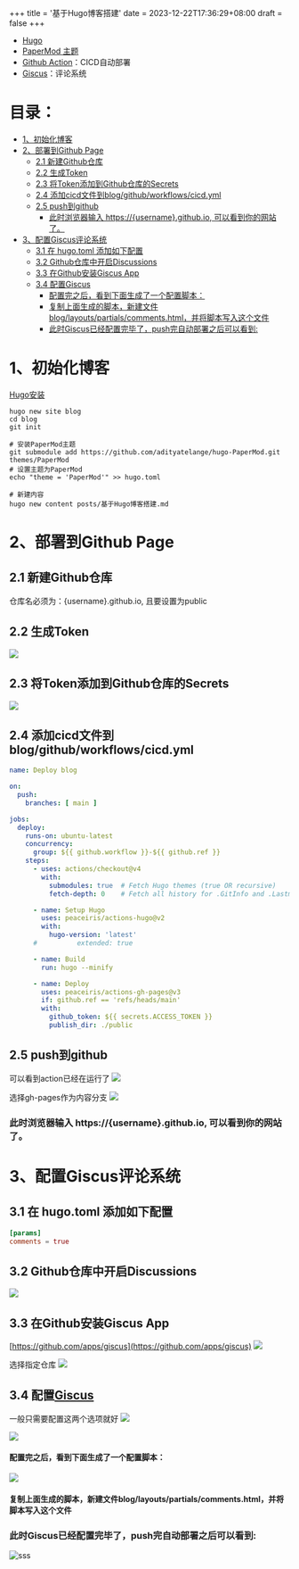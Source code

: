 +++
title = '基于Hugo博客搭建'
date = 2023-12-22T17:36:29+08:00
draft = false
+++

- [Hugo](https://gohugo.io/)
- [PaperMod 主题](https://github.com/adityatelange/hugo-PaperMod/)
- [Github Action](https://github.com/features/actions)：CICD自动部署
- [Giscus](https://giscus.app/zh-CN)：评论系统

# 目录：
<!-- TOC -->

* [1、初始化博客](#1初始化博客)
* [2、部署到Github Page](#2部署到github-page)
    * [2.1 新建Github仓库](#21-新建github仓库)
    * [2.2 生成Token](#22-生成token)
    * [2.3 将Token添加到Github仓库的Secrets](#23-将token添加到github仓库的secrets)
    * [2.4 添加cicd文件到blog/github/workflows/cicd.yml](#24-添加cicd文件到bloggithubworkflowscicdyml)
    * [2.5 push到github](#25-push到github)
        * [此时浏览器输入 https://{username}.github.io, 可以看到你的网站了。](#此时浏览器输入-httpsusernamegithubio-可以看到你的网站了)
* [3、配置Giscus评论系统](#3配置giscus评论系统)
    * [3.1 在 hugo.toml 添加如下配置](#31-在-hugotoml-添加如下配置)
    * [3.2 Github仓库中开启Discussions](#32-github仓库中开启discussions)
    * [3.3 在Github安装Giscus App](#33-在github安装giscus-app)
    * [3.4 配置Giscus](#34-配置giscus)
        * [配置完之后，看到下面生成了一个配置脚本：](#配置完之后看到下面生成了一个配置脚本)
        * [复制上面生成的脚本，新建文件blog/layouts/partials/comments.html，并将脚本写入这个文件](#复制上面生成的脚本新建文件bloglayoutspartialscommentshtml并将脚本写入这个文件)
        * [此时Giscus已经配置完毕了，push完自动部署之后可以看到:](#此时giscus已经配置完毕了push完自动部署之后可以看到)

<!-- TOC -->

# 1、初始化博客

[Hugo安装](https://gohugo.io/installation/)

```shell
hugo new site blog
cd blog
git init

# 安装PaperMod主题
git submodule add https://github.com/adityatelange/hugo-PaperMod.git themes/PaperMod
# 设置主题为PaperMod
echo "theme = 'PaperMod'" >> hugo.toml

# 新建内容
hugo new content posts/基于Hugo博客搭建.md

```

# 2、部署到Github Page

## 2.1 新建Github仓库

仓库名必须为：{username}.github.io, 且要设置为public

## 2.2 生成Token

![](/基于Hugo博客搭建/生成token.png)

## 2.3 将Token添加到Github仓库的Secrets

![](/基于Hugo博客搭建/添加secrets.png)

## 2.4 添加cicd文件到blog/github/workflows/cicd.yml

```yaml
name: Deploy blog

on:
  push:
    branches: [ main ]

jobs:
  deploy:
    runs-on: ubuntu-latest
    concurrency:
      group: ${{ github.workflow }}-${{ github.ref }}
    steps:
      - uses: actions/checkout@v4
        with:
          submodules: true  # Fetch Hugo themes (true OR recursive)
          fetch-depth: 0    # Fetch all history for .GitInfo and .Lastmod

      - name: Setup Hugo
        uses: peaceiris/actions-hugo@v2
        with:
          hugo-version: 'latest'
      #          extended: true

      - name: Build
        run: hugo --minify

      - name: Deploy
        uses: peaceiris/actions-gh-pages@v3
        if: github.ref == 'refs/heads/main'
        with:
          github_token: ${{ secrets.ACCESS_TOKEN }}
          publish_dir: ./public
```

## 2.5 push到github

可以看到action已经在运行了
![](/基于Hugo博客搭建/查看actions.png)

选择gh-pages作为内容分支
![](/基于Hugo博客搭建/选择branch.png)

### 此时浏览器输入 https://{username}.github.io, 可以看到你的网站了。

# 3、配置Giscus评论系统

## 3.1 在 hugo.toml 添加如下配置

```toml
[params]
comments = true
```

## 3.2 Github仓库中开启Discussions

![](/基于Hugo博客搭建/开启Discussions.png)

## 3.3 在Github安装Giscus App

[https://github.com/apps/giscus](https://github.com/apps/giscus)
![](/基于Hugo博客搭建/安装giscus.png)

选择指定仓库
![](/基于Hugo博客搭建/选择指定仓库.png)

## 3.4 配置[Giscus](https://giscus.app/zh-CN)

一般只需要配置这两个选项就好
![](/基于Hugo博客搭建/giscus配置1.png)

![](/基于Hugo博客搭建/giscus配置2.png)

#### 配置完之后，看到下面生成了一个配置脚本：

![](/基于Hugo博客搭建/giscus配置3.png)

#### 复制上面生成的脚本，新建文件blog/layouts/partials/comments.html，并将脚本写入这个文件

### 此时Giscus已经配置完毕了，push完自动部署之后可以看到:

![sss](/基于Hugo博客搭建/giscus配置4.png)